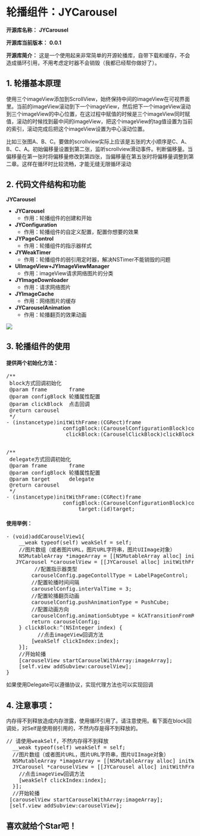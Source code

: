 # **轮播组件：JYCarousel**

**开源库名称：** **JYCarousel**

**开源库当前版本：** **0.0.1**

**开源库简介：** 这是一个使用起来非常简单的开源轮播库，自带下载和缓存，不会造成循环引用，不用考虑定时器不会销毁（我都已经帮你做好了）。



## **1. 轮播基本原理**

使用三个imageView添加到ScrollView，始终保持中间的imageView在可视界面里。当前的imageView滚动到下一个imageView，然后把下一个imageView滚动到三个imageView的中心位置，在这过程中赋值的时候是三个imageView同时赋值，滚动的时候找到最中间的imageView，把这个imageView的tag值设置为当前的索引，滚动完成后把这个imageView设置为中心滚动位置。

比如三张图A、B、C。要做的scrollview实际上应该是五张的大小顺序是C、A、B、C、A。初始偏移量设置到第二张，监听scrollview滑动事件。判断偏移量。当偏移量在第一张时将偏移量修改到第四张，当偏移量在第五张时将偏移量调整到第二章。这样在循环时比较流畅，才能无缝无限循环滚动


## **2. 代码文件结构和功能**

**JYCarousel**

- **JYCarousel**
	- 作用：轮播组件的创建和开始
- **JYConfiguration** 
	- 作用：轮播组件的自定义配置，配置你想要的效果
- **JYPageControl** 
	- 作用：轮播组件的指示器样式
- **JYWeakTimer**
	- 作用：轮播组件的弱引用定时器，解决NSTimer不能销毁的问题
- **UIImageView+JYImageViewManager** 
	- 作用：imageView请求网络图片的分类
- **JYImageDownloader**
	-  作用：请求网络图片
- **JYImageCache**
	- 作用：网络图片的缓存
- **JYCarouselAnimation**
	- 作用：轮播翻页的效果动画

![](https://on-img.com/chart_image/thumb/mind/582e6ad3e4b06bc83a185bc3.png)


## **3. 轮播组件的使用**

#### **提供两个初始化方法：**

<pre>
/**
 block方式回调初始化
 @param frame       frame
 @param configBlock 轮播属性配置
 @param clickBlock  点击回调
 @return carousel
 */
- (instancetype)initWithFrame:(CGRect)frame
                  configBlock:(CarouselConfigurationBlock)configBlock
                   clickBlock:(CarouselClickBlock)clickBlock;


/**
 delegate方式回调初始化
 @param frame       frame
 @param configBlock 轮播属性配置
 @param target      delegate
 @return carousel
 */
- (instancetype)initWithFrame:(CGRect)frame
                  configBlock:(CarouselConfigurationBlock)configBlock
                       target:(id<JYCarouselDelegate>)target;
</pre>



#### **使用举例：**


<pre>
- (void)addCarouselView1{
    __weak typeof(self) weakSelf = self;
    //图片数组（或者图片URL，图片URL字符串，图片UIImage对象）
    NSMutableArray *imageArray = [[NSMutableArray alloc] initWithArray: @[@"1.jpg",@"2.jpg",@"3.jpg",@"4.jpg"]];
   JYCarousel *carouselView = [[JYCarousel alloc] initWithFrame:CGRectMake(0, 64, ViewWidth(self.view), 100) configBlock:^JYConfiguration *(JYConfiguration *carouselConfig) {			
   		 //配置指示器类型
        carouselConfig.pageContollType = LabelPageControl;
        //配置轮播时间间隔
        carouselConfig.interValTime = 3;
        //配置轮播翻页动画
        carouselConfig.pushAnimationType = PushCube;
        //配置动画方向
        carouselConfig.animationSubtype = kCATransitionFromRight;
        return carouselConfig;
    } clickBlock:^(NSInteger index) {
    	  //点击imageView回调方法
        [weakSelf clickIndex:index];
    }];
    //开始轮播
    [carouselView startCarouselWithArray:imageArray];
    [self.view addSubview:carouselView];
}
</pre>


如果使用Delegate可以遵循协议，实现代理方法也可以实现回调

## **4. 注意事项：**

内存得不到释放造成内存泄露，使用循环引用了。请注意使用。看下面在block回调处，对Self是使用弱引用的，不然内存是得不到释放的。
<pre>
// 请使用weakSelf，不然内存得不到释放
  __weak typeof(self) weakSelf = self;
  //图片数组（或者图片URL，图片URL字符串，图片UIImage对象）
  NSMutableArray *imageArray = [[NSMutableArray alloc] initWithArray: @[@1.jpg,@2.jpg,@3.jpg,@4.jpg]];
  JYCarousel *carouselView = [[JYCarousel alloc] initWithFrame:CGRectMake(0, 64, ViewWidth(self.view), 100) configBlock:nil clickBlock:NSInteger index {
    //点击imageView回调方法
    [weakSelf clickIndex:index];
  }];
  //开始轮播
 [carouselView startCarouselWithArray:imageArray];
 [self.view addSubview:carouselView];
</pre>


## **喜欢就给个Star吧！**